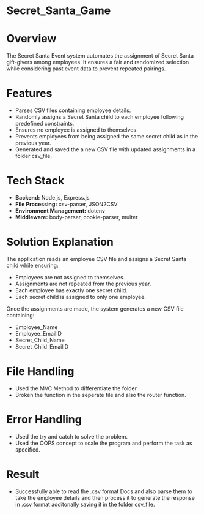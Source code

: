 # Secret_Santa_Game

# Overview
The Secret Santa Event system automates the assignment of Secret Santa gift-givers among employees. It ensures a fair and randomized selection while considering past event data to prevent repeated pairings.

# Features
- Parses CSV files containing employee details.
- Randomly assigns a Secret Santa child to each employee following predefined constraints.
- Ensures no employee is assigned to themselves.
- Prevents employees from being assigned the same secret child as in the previous year.
- Generated and saved the a new CSV file with updated assignments in a folder csv_file.

# Tech Stack
- **Backend:** Node.js, Express.js
- **File Processing:** csv-parser, JSON2CSV
- **Environment Management:** dotenv
- **Middleware:** body-parser, cookie-parser, multer

# Solution Explanation
The application reads an employee CSV file and assigns a Secret Santa child while ensuring:
- Employees are not assigned to themselves.
- Assignments are not repeated from the previous year.
- Each employee has exactly one secret child.
- Each secret child is assigned to only one employee.

Once the assignments are made, the system generates a new CSV file containing:
- Employee_Name
- Employee_EmailID
- Secret_Child_Name
- Secret_Child_EmailID

# File Handling 
- Used the MVC Method to differentiate the folder.
- Broken the function in the seperate file and also the router function.

# Error Handling 
- Used the try and catch to solve the problem.
- Used the OOPS concept to scale the program and perform the task as specified.

# Result
- Successfully able to read the .csv format Docs and also parse them to take the employee details and then process it to generate the response in .csv format additonally saving it in the folder csv_file.

